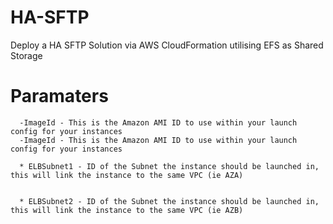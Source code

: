 # HA-SFTP
Deploy a HA SFTP Solution via AWS CloudFormation utilising EFS as Shared Storage

# Paramaters
      -ImageId - This is the Amazon AMI ID to use within your launch config for your instances
      -ImageId - This is the Amazon AMI ID to use within your launch config for your instances

      * ELBSubnet1 - ID of the Subnet the instance should be launched in, this will link the instance to the same VPC (ie AZA)
 
 
      * ELBSubnet2 - ID of the Subnet the instance should be launched in, this will link the instance to the same VPC (ie AZB)
       

